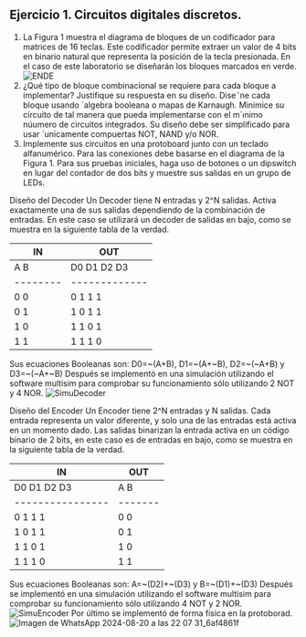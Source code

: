 ## Ejercicio 1. Circuitos digitales discretos.
1. La Figura 1 muestra el diagrama de bloques de un codificador para matrices de 16 teclas.
Este codificador permite extraer un valor de 4 bits en binario natural que representa la
posición de la tecla presionada. En el caso de este laboratorio se diseñarán los bloques
marcados en verde.
![ENDE](https://github.com/user-attachments/assets/a6565e04-d4ea-4d8c-91ac-0d0152d6a226)
2. ¿Qué tipo de bloque combinacional se requiere para cada bloque a implementar? Justifique su respuesta en su diseño. Dise˜ne cada bloque usando ´algebra booleana o mapas de
Karnaugh. Minimice su circuito de tal manera que pueda implementarse con el m´ınimo
núumero de circuitos integrados. Su diseño debe ser simplificado para usar ´unicamente
compuertas NOT, NAND y/o NOR.
3. Implemente sus circuitos en una protoboard junto con un teclado alfanumérico. Para las
conexiones debe basarse en el diagrama de la Figura 1. Para sus pruebas iniciales, haga uso
de botones o un dipswitch en lugar del contador de dos bits y muestre sus salidas en un
grupo de LEDs.

Diseño del Decoder 
Un Decoder tiene N entradas y 2^N salidas. Activa exactamente una de sus salidas dependiendo de la combinación de entradas. En este caso se utilizará un decoder de salidas en bajo, como se muestra en la siguiente tabla de la verdad.

|    IN  |     OUT     |
|--------|-------------|
|  A  B  |  D0 D1 D2 D3|
|--------|-------------|
|  0  0  |  0   1   1   1 |
|  0  1  |  1   0   1   1 |
|  1  0  |  1   1   0   1 |
|  1  1  |  1   1   1   0 |

Sus ecuaciones Booleanas son: D0=~(A+B), D1=~(A+~B), D2=~(~A+B) y D3=~(~A+~B)
Después se implementó en una simulación utilizando el software multisim para comprobar su funcionamiento sólo utilizando 2 NOT y 4 NOR.
![SimuDecoder](https://github.com/user-attachments/assets/bf29fe63-b5bb-4bd6-bacc-782df1aff0a3)

Diseño del Encoder 
Un Encoder tiene 2^N entradas y N salidas. Cada entrada representa un valor diferente, y solo una de las entradas está activa en un momento dado. Las salidas binarizan la entrada activa en un código binario de 2 bits, en este caso es de entradas en bajo, como se muestra en la siguiente tabla de la verdad.

|       IN       |  OUT  |
|----------------|-------|
|  D0 D1 D2 D3   |  A  B |
|----------------|-------|
|  0   1   1   1 | 0  0  |
|  1   0   1   1 | 0  1  |
|  1   1   0   1 | 1  0  |
|  1   1   1   0 | 1  1  |

Sus ecuaciones Booleanas son: A=~(D2)+~(D3) y B=~(D1)+~(D3)
Después se implementó en una simulación utilizando el software multisim para comprobar su funcionamiento sólo utilizando 4 NOT y 2 NOR.
![SimuEncoder](https://github.com/user-attachments/assets/049ed2cd-472d-4c33-b8bd-d7643270bc88)
Por último se implementó de forma física en la protoborad.
![Imagen de WhatsApp 2024-08-20 a las 22 07 31_6af4861f](https://github.com/user-attachments/assets/f75d93d9-85ef-46e0-9484-c10100ed86fc)

